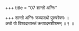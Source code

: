 +++
title = "07 शान्तो अग्निः"

+++
शान्तो अग्निः क्रव्यादथो पुरुषरेषणः ।  
अथो यो विश्वदाव्यस्तं क्रव्यादमशीशमम् ॥ ९ ॥
